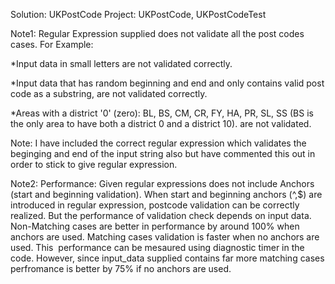 Solution: UKPostCode
Project: UKPostCode, UKPostCodeTest

Note1: Regular Expression supplied does not validate all the post codes cases.
For Example: 

*Input data in small letters are not validated correctly.

*Input data that has random beginning and end and only contains valid post code as a substring, are not validated correctly.

*Areas with a district '0' (zero): BL, BS, CM, CR, FY, HA, PR, SL, SS (BS is the only area to have both a district 0 and a district 10). are not validated.

Note: I have included the correct regular expression which validates the beginging and end of the input string also but have commented this out in order to stick to give regular expression.

Note2: Performance: Given regular expressions does not include Anchors (start and beginning validation). 
       When start and beginning anchors (^,$) are introduced in regular expression, postcode validation can be correctly realized. 
       But the performance of validation check depends on input data. Non-Matching cases are better in performance by around 100% when 
       anchors are used. Matching cases validation is faster when no anchors are used. This  performance can be mesaured using diagnostic 
       timer in the code. However, since input_data supplied contains far more matching cases perfromance is better by 75% if no anchors          are used.
